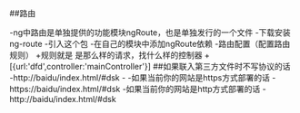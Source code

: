 ##路由

-ng中路由是单独提供的功能模块ngRoute，也是单独发行的一个文件
-下载安装ng-route
-引入这个包
-在自己的模块中添加ngRoute依赖
-路由配置（配置路由规则）
 +规则就是  是那么样的请求，找什么样的控制器
 +[{url:'dfd',controller:'mainController'}]
##如果联入第三方文件时不写协议的话
-http://baidu/index.html/#dsk
-<script src="//baidu/index.html/#dsk"></script>
-如果当前你的网站是https方式部署的话
-https://baidu/index.html/#dsk
-如果当前你的网站是http方式部署的话
-http://baidu/index.html/#dsk